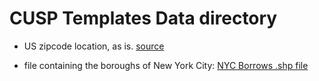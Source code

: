 CUSP Templates Data directory
=============================

- US zipcode location, as is. [source](http://www.boutell.com/zipcodes/)

- file containing the boroughs of New York City: [NYC Borrows .shp file](http://www.nyc.gov/html/dcp/download/bytes/nybb_14aav.zip)